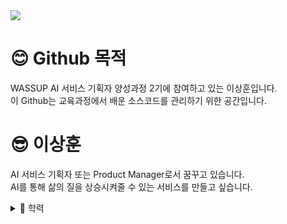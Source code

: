 <img src="https://capsule-render.vercel.app/api?type=venom&color=auto&fontColor=000000&height=240&section=header&text=I%20am%20Sanghoon" />

# 😊 Github 목적
WASSUP AI 서비스 기획자 양성과정 2기에 참여하고 있는 이상훈입니다.   
이 Github는 교육과정에서 배운 소스코드를 관리하기 위한 공간입니다.


# 😎 이상훈
AI 서비스 기획자 또는 Product Manager로서 꿈꾸고 있습니다.   
AI를 통해 삶의 질을 상승시켜줄 수 있는 서비스를 만들고 싶습니다.

<details>
<summary>
  📕 학력
</summary>
  * 한국기술교육대학교 공학사<br>
  * 주전공: 메카트로닉스공학부(생산시스템공학심화전공)<br>
  * 부전공: HRD
</details>
